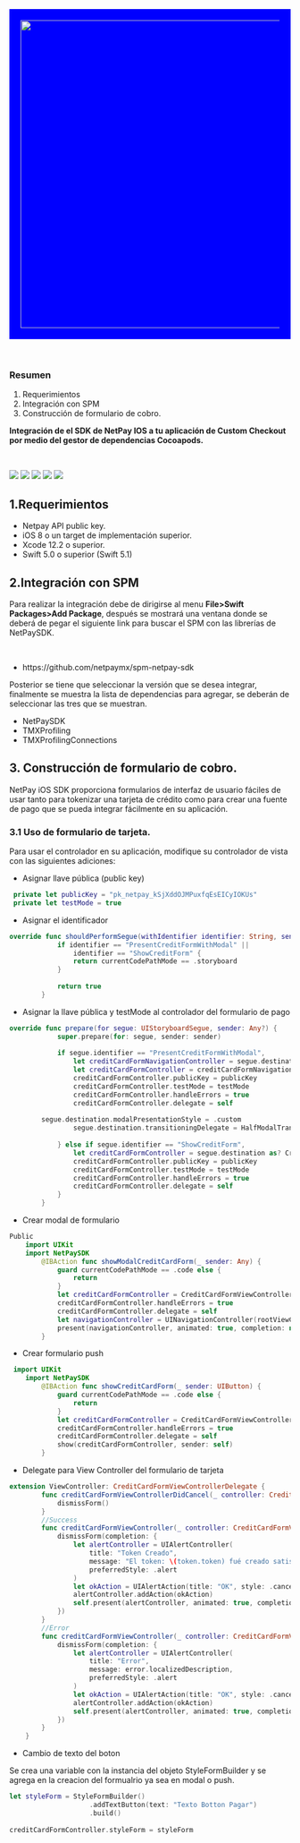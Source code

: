 <br/>
<p style="background:blue; padding:20px; display:flex; justify-content: center;  margin-top:10px">

<img heigth="200px" width="550px" center src="https://github.com/netpaymx/NetPaySDKPod/blob/master/img/netpay-logo-white.png?raw=true"/>
<br>

</p>

<br>
<h3>
Resumen
</h3>

<ol>
	<li>Requerimientos</li>
    <li>Integración con SPM</li>
    <li>Construcción de formulario de cobro.</li>
</ol>

**Integración de el SDK de NetPay IOS a tu aplicación de Custom Checkout por medio del gestor de dependencias Cocoapods.**

<br>

<img src="https://img.shields.io/static/v1?label=Swift&message=5.0,5.1&color=orange"/>   <img src="https://img.shields.io/static/v1?label=Plataforms&message=IOS&color=yellowgreen"/>  <img src="https://img.shields.io/static/v1?label=SPM&message=v0.0.3&color=blue"/>  <img src="https://img.shields.io/static/v1?label=Swift Package Manager&message=Compatible&color=orange"/> <img src="https://img.shields.io/static/v1?label=IOS Minimo &message=8.0&color=critical"/>

<h2>1.Requerimientos</h2>
<ul>
    <li>Netpay API public key.</li>
    <li>iOS 8 o un target de implementación superior.</li>
    <li>Xcode 12.2 o superior.</li>
    <li>Swift 5.0 o superior (Swift 5.1)</li>
</ul>

<h2>2.Integración con SPM</h2>
<p>Para realizar la integración debe de dirigirse al menu <b>File>Swift Packages>Add Package</b>, después se mostrará una ventana donde se deberá de pegar el siguiente link para buscar el SPM con las librerías de NetPaySDK.</p>
<br/>
<ul><li>https://github.com/netpaymx/spm-netpay-sdk</li></ul>
<p>Posterior se tiene que seleccionar la versión  que se desea integrar, finalmente se muestra la lista de dependencias para agregar, se deberán de seleccionar las tres que se muestran.</p>
<ul>
    <li>NetPaySDK</li>
    <li>TMXProfiling</li>
    <li>TMXProfilingConnections</li>
</ul>

<h2>3. Construcción de formulario de cobro.</h2>
<p>NetPay iOS SDK proporciona formularios de interfaz de usuario fáciles de usar tanto para tokenizar una tarjeta de crédito como para crear una fuente de pago que se pueda integrar fácilmente en su aplicación.</p>
<h3>3.1 Uso de formulario de tarjeta.</h3>
<p>Para usar el controlador en su aplicación, modifique su controlador de vista con las siguientes adiciones:</p>
<ul>
    <li>Asignar llave pública (public key)</li>
</ul>

```swift
 private let publicKey = "pk_netpay_kSjXddOJMPuxfqEsEICyIOKUs"
 private let testMode = true
```
<ul>
    <li>Asignar el identificador</li>
</ul>

```swift
override func shouldPerformSegue(withIdentifier identifier: String, sender: Any?) -> Bool {
            if identifier == "PresentCreditFormWithModal" ||
                identifier == "ShowCreditForm" {
                return currentCodePathMode == .storyboard
            }
	
            return true
        }
```

<ul>
    <li>Asignar la llave pública y testMode al controlador del formulario de pago</li>
</ul>

```swift
override func prepare(for segue: UIStoryboardSegue, sender: Any?) {
            super.prepare(for: segue, sender: sender)
    
            if segue.identifier == "PresentCreditFormWithModal",
                let creditCardFormNavigationController = segue.destination as? UINavigationController,
                let creditCardFormController = creditCardFormNavigationController.topViewController as? CreditCardFormViewController {
                creditCardFormController.publicKey = publicKey
                creditCardFormController.testMode = testMode
                creditCardFormController.handleErrors = true
                creditCardFormController.delegate = self
				
		segue.destination.modalPresentationStyle = .custom
            	segue.destination.transitioningDelegate = HalfModalTransitioningDelegate(viewController: self, presentingViewController: segue.destination)
				
            } else if segue.identifier == "ShowCreditForm",
                let creditCardFormController = segue.destination as? CreditCardFormViewController {
                creditCardFormController.publicKey = publicKey
                creditCardFormController.testMode = testMode
                creditCardFormController.handleErrors = true
                creditCardFormController.delegate = self
            }
        }
```

<ul>
    <li>Crear modal de formulario</li>
</ul>

```swift
Public
    import UIKit
    import NetPaySDK
        @IBAction func showModalCreditCardForm(_ sender: Any) {
            guard currentCodePathMode == .code else {
                return
            }
            let creditCardFormController = CreditCardFormViewController.makeCreditCardFormViewController(withPublicKey: publicKey)
            creditCardFormController.handleErrors = true
            creditCardFormController.delegate = self
            let navigationController = UINavigationController(rootViewController: creditCardFormController)
            present(navigationController, animated: true, completion: nil)
        }
```

<ul>
    <li>Crear formulario push</li>
</ul>

```swift
 import UIKit
    import NetPaySDK
        @IBAction func showCreditCardForm(_ sender: UIButton) {
            guard currentCodePathMode == .code else {
                return
            }
            let creditCardFormController = CreditCardFormViewController.makeCreditCardFormViewController(withPublicKey: publicKey)
            creditCardFormController.handleErrors = true
            creditCardFormController.delegate = self
            show(creditCardFormController, sender: self)
        }
```

<ul>
    <li>Delegate para View Controller del formulario de tarjeta</li>
</ul>

```swift
extension ViewController: CreditCardFormViewControllerDelegate {
        func creditCardFormViewControllerDidCancel(_ controller: CreditCardFormViewController) {
            dismissForm()
        }
        //Success
        func creditCardFormViewController(_ controller: CreditCardFormViewController, didSucceedWithToken token: Token) {
            dismissForm(completion: {
                let alertController = UIAlertController(
                    title: "Token Creado",
                    message: "El token: \(token.token) fué creado satisfactoriamente. Por favor envía el token a tu back-end para realizar el checkout.",
                    preferredStyle: .alert
                )
                let okAction = UIAlertAction(title: "OK", style: .cancel, handler: nil)
                alertController.addAction(okAction)
                self.present(alertController, animated: true, completion: nil)
            })
        }
        //Error
        func creditCardFormViewController(_ controller: CreditCardFormViewController, didFailWithError error: Error) {
            dismissForm(completion: {
                let alertController = UIAlertController(
                    title: "Error",
                    message: error.localizedDescription,
                    preferredStyle: .alert
                )
                let okAction = UIAlertAction(title: "OK", style: .cancel, handler: nil)
                alertController.addAction(okAction)
                self.present(alertController, animated: true, completion: nil)
            })
        }
    }
```

<ul>
    <li>Cambio de texto del boton</li>
</ul>

Se crea una variable con  la instancia del objeto StyleFormBuilder y se agrega en la creacion del formualrio ya sea en modal o push.

```swift
let styleForm = StyleFormBuilder()
                    .addTextButton(text: "Texto Botton Pagar")
                    .build()
                
creditCardFormController.styleForm = styleForm
```
